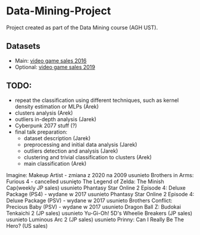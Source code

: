 # Data-Mining-Project
Project created as part of the Data Mining course (AGH UST).

## Datasets

 * Main: [video game sales 2016](https://www.kaggle.com/rush4ratio/video-game-sales-with-ratings)
 * Optional: [video game sales 2019](https://www.kaggle.com/ashaheedq/video-games-sales-2019)
 
## TODO:
 - repeat the classification using different techniques, such as kernel density estimation or MLPs (Arek)
 - clusters analysis (Arek)
 - outliers in-depth analysis (Jarek)
 - Cyberpunk 2077 stuff (?)
 - final talk preparation:
    - dataset description (Jarek)
    - preprocessing and initial data analysis (Jarek)
    - outliers detection and analysis (Jarek)
    - clustering and trivial classification to clusters (Arek)
    - main classification (Arek)
    
    
Imagine: Makeup Artist - zmiana z 2020 na 2009
usunieto Brothers in Arms: Furious 4 - cancelled
usunięto The Legend of Zelda: The Minish Cap(weekly JP sales)
usunieto Phantasy Star Online 2 Episode 4: Deluxe Package (PS4) - wydane w 2017
usunieto Phantasy Star Online 2 Episode 4: Deluxe Package (PSV) - wydane w 2017
usunieto Brothers Conflict: Precious Baby (PSV) - wydane w 2017
usunieto Dragon Ball Z: Budokai Tenkaichi 2 (JP sales)
usunieto Yu-Gi-Oh! 5D's Wheelie Breakers (JP sales)
usunieto Luminous Arc 2 (JP sales)
usunieto Prinny: Can I Really Be The Hero? (US sales)
